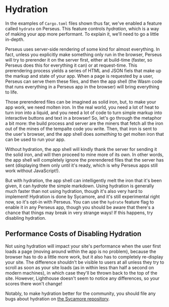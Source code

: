 # Hydration

In the examples of `Cargo.toml` files shown thus far, we've enabled a feature called `hydrate` on Perseus. This feature controls _hydration_, which is a way of making your app more performant. To explain it, we'll need to go a little in-depth.

Perseus uses server-side rendering of some kind for almost everything. In fact, unless you explicitly make something only run in the browser, Perseus will try to prerender it on the server first, either at build-time (faster, so Perseus does this for everything it can) or at request-time. This prerendering process yields a series of HTML and JSON fiels that make up the markup and state of your app. When a page is requested by a user, Perseus can serve them these files, and then the app shell (the Wasm code that runs everything in a Perseus app in the browser) will bring everything to life.

Those prerendered files can be imagined as solid iron, but, to make your app work, we need molten iron. In the real world, you need a lot of heat to turn iron into a liquid, and you need a lot of code to turn simple markup into interactive buttons and text in a browser! So, let's go through the metaphor a bit more: the build process and server are the miners that fetch all the iron out of the mines of the tempalte code you write. Then, that iron is sent to the user's browser, and the app shell does _something_ to get molten iron that can be used to run your app.

Without hydration, the app shell will kindly thank the server for sending it the solid iron, and will then proceed to mine more of its own. In other words, the app shell will completely ignore the prerendered files that the server has sent (displaying them only until it's ready, which is why Perseus apps still work without JavaScript!).

But with hydration, the app shell can intelligently melt the iron that it's been given, it can _hydrate_ the simple markdown. Using hydration is generally much faster than not using hydration, though it's also very hard to implement! Hydration is done by Sycamore, and it's still experimental right now, so it's opt-in with Perseus. You can use the `hydrate` feature flag to enable it in any Perseus app, though you should be aware that there's a chance that things may break in very strange ways! If this happens, try disabling hydration.

## Performance Costs of Disabling Hydration

Not using hydration will impact your site's performance when the user first loads a page (moving around within the app is no problem), because the browser has to do a little more work, but it also has to completely re-display your site. The difference shouldn't be visible to users at all unless they try to scroll as soon as your site loads (as in within less than half a second on modern machines), in which case they'll be thrown back to the top of the site. However, Lighthouse doesn't seem to notice any differences, so your scores there won't change!

Notably, to make hydration better for the community, you should file any bugs about hydration on [the Sycamore repository](https://github.com/sycamore-rs/sycamore).
